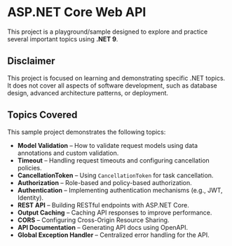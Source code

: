 # ASP.NET Core Web API

This project is a playground/sample designed to explore and practice several important topics using **.NET 9**.

## Disclaimer
This project is focused on learning and demonstrating specific .NET topics. It does not cover all aspects of software development, such as database design, advanced architecture patterns, or deployment.

## Topics Covered
This sample project demonstrates the following topics:

- **Model Validation** – How to validate request models using data annotations and custom validation.
- **Timeout** – Handling request timeouts and configuring cancellation policies.
- **CancellationToken** – Using `CancellationToken` for task cancellation.
- **Authorization** – Role-based and policy-based authorization.
- **Authentication** – Implementing authentication mechanisms (e.g., JWT, Identity).
- **REST API** – Building RESTful endpoints with ASP.NET Core.
- **Output Caching** – Caching API responses to improve performance.
- **CORS** – Configuring Cross-Origin Resource Sharing.
- **API Documentation** – Generating API docs using OpenAPI.
- **Global Exception Handler** – Centralized error handling for the API.
